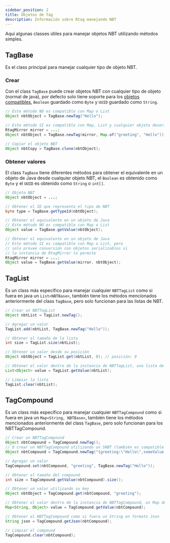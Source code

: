 ```yaml
---
sidebar_position: 2
title: Objetos de Tag
description: Información sobre Rtag manejando NBT
---
```


Aquí algunas classes útiles para manejar objetos NBT utilizando métodos simples.

## TagBase

Es el class principal para manejar cualquier tipo de objeto NBT.

### Crear

Con el class `TagBase` puede crear objetos NBT con cualquier tipo de objeto (normal de java), por defecto solo tiene soporte para los [objetos compatibles](intro.md#objetos-compatibles), `Boolean` guardado como `Byte` y `UUID` guardado como `String`.

```java
// Este método NO es compatible con Map o List
Object nbtObject = TagBase.newTag("Hello");

// Este método SI es compatible con Map, List y cualquier objeto deserializable utilizando Gson
RtagMirror mirror = ...;
Object nbtObject = TagBase.newTag(mirror, Map.of("greeting", "Hello"));

// Copiar el objeto NBT
Object nbtCopy = TagBase.clone(nbtObject);
```

### Obtener valores

El class `TagBase` tiene diferentes métodos para obtener el equivalente en un objeto de Java desde cualquier objeto NBT, el `Boolean` es obtenido como `Byte` y el `UUID` es obtenido como `String` o `int[]`.

```java
// Objeto NBT
Object nbtObject = ...;

// Obtener el ID que representa el tipo de NBT
byte type = TagBase.getTypeId(nbtObject);

// Obtener el equivalente en un objeto de Java
// Este método NO es compatible con Map o List
Object value = TagBase.getValue(nbtObject);

// Obtener el equivalente en un objeto de Java
// Este método SI es compatible con Map o List, pero
// solo proveé conversión con objetos serializables si
// la instancia de RtagMirror lo permite
RtagMirror mirror = ...;
Object value = TagBase.getValue(mirror, nbtObject);
```

## TagList

Es un class más específico para manejar cualquier `NBTTagList` como si fuera en java un `List<NBTBase>`, tambíén tiene los métodos mencionados anteriormente del class `TagBase`, pero solo funcionan para las listas de NBT.

```java
// Crear un NBTTagList
Object nbtList = TagList.newTag();

// Agregar un valor
TagList.add(nbtList, TagBase.newTag("Hello"));

// Obtener el tamaño de la lista
int size = TagList.size(nbtList);

// Obtener un valor desde su posición
Object nbtObject = TagList.get(nbtList, 0); // posición: 0

// Obtener el valor dentro de la instancia de NBTTagList, una lista de NBTBase
List<Object> value = TagList.getValue(nbtList);

// Limpiar la lista
TagList.clear(nbtList);
```

## TagCompound

Es un class más específico para manejar cualquier `NBTTagCompound` como si fuera en java un `Map<String, NBTBase>`, tambíén tiene los métodos mencionados anteriormente del class `TagBase`, pero solo funcionan para los NBTTagCompound.

```java
// Crear un NBTTagCompound
Object nbtCompound = TagCompound.newTag();
// O crear un NBTTagCompound utilizando un SNBT (también es compatible con json)
Object nbtCompound = TagCompound.newTag("{greeting:\"Hello\",someValue:123}");

// Agregar un valor
TagCompound.set(nbtCompound, "greeting", TagBase.newTag("Hello"));

// Obtener el tamaño del compound
int size = TagCompound.getValue(nbtCompound).size();

// Obtener un valor utilizando su key
Object nbtObject = TagCompound.get(nbtCompound, "greeting");

// Obtener el valor dentro de la instancia de NBTTagCompound, un Map de NBTBase
Map<String, Object> value = TagCompound.getValue(nbtCompound);

// Obtener el NBTTagCompound como si fuera un String en formato Json
String json = TagCompound.getJson(nbtCompound);

// Limpiar el compound
TagCompound.clear(nbtCompound);
```